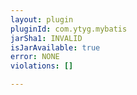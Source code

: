 ```yaml
---
layout: plugin
pluginId: com.ytyg.mybatis
jarSha1: INVALID
isJarAvailable: true
error: NONE
violations: []

---
```

